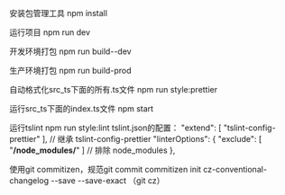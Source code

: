 安装包管理工具
npm install

运行项目
npm run dev

开发环境打包
npm run build--dev

生产环境打包
npm run build-prod

自动格式化src_ts下面的所有.ts文件
npm run style:prettier

运行src_ts下面的index.ts文件
npm start

运行tslint
npm run style:lint
tslint.json的配置：
"extend": [ "tslint-config-prettier" ], // 继承 tslint-config-prettier
"linterOptions": {
        "exclude": [ "**/node_modules/**" ]  // 排除 node_modules
    },

使用git commitizen，规范git commit
commitizen init cz-conventional-changelog --save --save-exact （git cz）